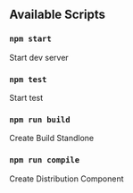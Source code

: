 ## Available Scripts

### `npm start`

Start dev server

### `npm test`

Start test

### `npm run build`

Create Build Standlone

### `npm run compile`

Create Distribution Component
